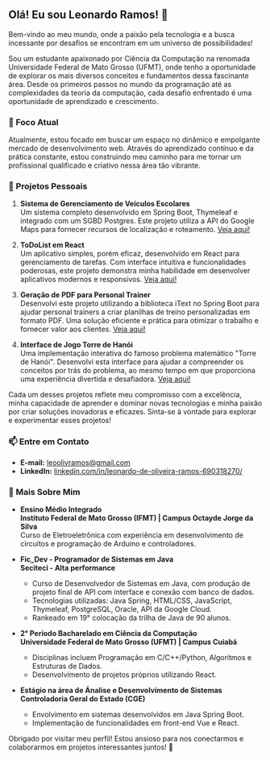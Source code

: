 ## Olá! Eu sou Leonardo Ramos! 👋

Bem-vindo ao meu mundo, onde a paixão pela tecnologia e a busca incessante por desafios se encontram em um universo de possibilidades!

Sou um estudante apaixonado por Ciência da Computação na renomada Universidade Federal de Mato Grosso (UFMT), onde tenho a oportunidade de explorar os mais diversos conceitos e fundamentos dessa fascinante área. Desde os primeiros passos no mundo da programação até as complexidades da teoria da computação, cada desafio enfrentado é uma oportunidade de aprendizado e crescimento.

### 🔭 Foco Atual

Atualmente, estou focado em buscar um espaço no dinâmico e empolgante mercado de desenvolvimento web. Através do aprendizado contínuo e da prática constante, estou construindo meu caminho para me tornar um profissional qualificado e criativo nessa área tão vibrante.

### 🚀 Projetos Pessoais

1. **Sistema de Gerenciamento de Veículos Escolares**  
   Um sistema completo desenvolvido em Spring Boot, Thymeleaf e integrado com um SGBD Postgres. Este projeto utiliza a API do Google Maps para fornecer recursos de localização e roteamento. [Veja aqui!](https://github.com/LE0N4RDOR4M0S/Gestao-Veiculos)

2. **ToDoList em React**  
   Um aplicativo simples, porém eficaz, desenvolvido em React para gerenciamento de tarefas. Com interface intuitiva e funcionalidades poderosas, este projeto demonstra minha habilidade em desenvolver aplicativos modernos e responsivos. [Veja aqui!](https://github.com/LE0N4RDOR4M0S/ToDoList)

3. **Geração de PDF para Personal Trainer**  
   Desenvolvi este projeto utilizando a biblioteca iText no Spring Boot para ajudar personal trainers a criar planilhas de treino personalizadas em formato PDF. Uma solução eficiente e prática para otimizar o trabalho e fornecer valor aos clientes. [Veja aqui!](https://github.com/LE0N4RDOR4M0S/Gerador-de-PDF)

4. **Interface de Jogo Torre de Hanói**  
   Uma implementação interativa do famoso problema matemático "Torre de Hanói". Desenvolvi esta interface para ajudar a compreender os conceitos por trás do problema, ao mesmo tempo em que proporciona uma experiência divertida e desafiadora. [Veja aqui!](https://github.com/LE0N4RDOR4M0S/Torre-de-Hanoi)

Cada um desses projetos reflete meu compromisso com a excelência, minha capacidade de aprender e dominar novas tecnologias e minha paixão por criar soluções inovadoras e eficazes. Sinta-se à vontade para explorar e experimentar esses projetos!

### 📫 Entre em Contato

- **E-mail:** leoolivramos@gmail.com
- **LinkedIn:** [linkedin.com/in/leonardo-de-oliveira-ramos-690318270/](https://www.linkedin.com/in/leonardo-de-oliveira-ramos-690318270/)

### 🤖 Mais Sobre Mim

- **Ensino Médio Integrado**  
  **Instituto Federal de Mato Grosso (IFMT) | Campus Octayde Jorge da Silva**  
  Curso de Eletroeletrônica com experiência em desenvolvimento de circuitos e programação de Arduino e controladores.

- **Fic_Dev - Programador de Sistemas em Java**  
  **Seciteci - Alta performance**  
  - Curso de Desenvolvedor de Sistemas em Java, com produção de projeto final de API com interface e conexão com banco de dados.
  - Tecnologias utilizadas: Java Spring, HTML/CSS, JavaScript, Thymeleaf, PostgreSQL, Oracle, API da Google Cloud.
  - Rankeado em 19° colocação da trilha de Java de 90 alunos.

- **2° Período Bacharelado em Ciência da Computação**  
  **Universidade Federal de Mato Grosso (UFMT) | Campus Cuiabá**  
  - Disciplinas incluem Programação em C/C++/Python, Algoritmos e Estruturas de Dados.
  - Desenvolvimento de projetos próprios utilizando React.

- **Estágio na área de Ánalise e Desenvolvimento de Sistemas**  
  **Controladoria Geral do Estado (CGE)**  
  - Envolvimento em sistemas desenvolvidos em Java Spring Boot.
  - Implementação de funcionalidades em front-end Vue e React.

Obrigado por visitar meu perfil! Estou ansioso para nos conectarmos e colaborarmos em projetos interessantes juntos! 🚀
